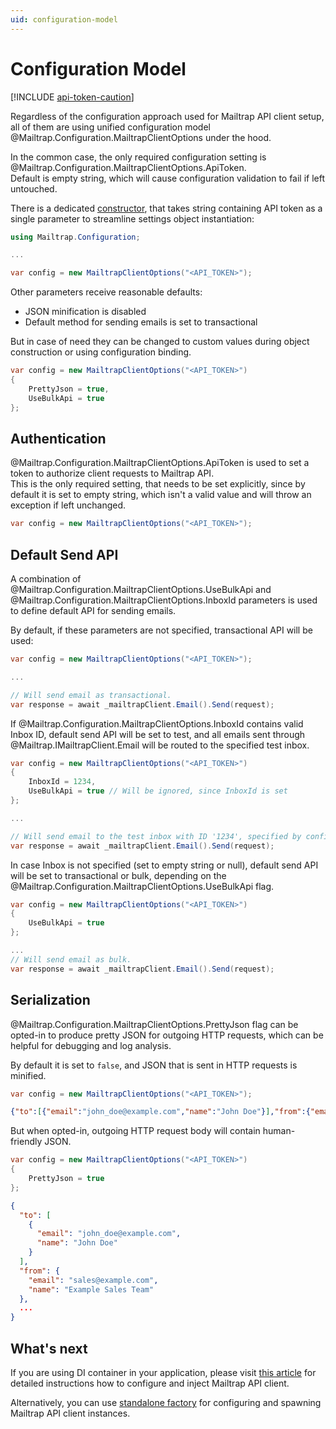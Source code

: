 ```yaml
---
uid: configuration-model
---
```



# Configuration Model

[!INCLUDE [api-token-caution](../includes/api-token-caution.md)]

Regardless of the configuration approach used for Mailtrap API client setup, all of them are using unified configuration model @Mailtrap.Configuration.MailtrapClientOptions under the hood.

In the common case, the only required configuration setting is @Mailtrap.Configuration.MailtrapClientOptions.ApiToken.  
Default is empty string, which will cause configuration validation to fail if left untouched.  

There is a dedicated [constructor](xref:Mailtrap.Configuration.MailtrapClientOptions.%23ctor(System.String)), that takes string containing API token as a single parameter to streamline settings object instantiation:
```csharp
using Mailtrap.Configuration;

...

var config = new MailtrapClientOptions("<API_TOKEN>");
```  

Other parameters receive reasonable defaults:
 - JSON minification is disabled
 - Default method for sending emails is set to transactional

But in case of need they can be changed to custom values during object construction or using configuration binding.
```cs
var config = new MailtrapClientOptions("<API_TOKEN>")
{
    PrettyJson = true,
    UseBulkApi = true
};
```


## Authentication
@Mailtrap.Configuration.MailtrapClientOptions.ApiToken is used to set a token to authorize client requests to Mailtrap API.  
This is the only required setting, that needs to be set explicitly, since by default it is set to empty string,
which isn't a valid value and will throw an exception if left unchanged.
```cs
var config = new MailtrapClientOptions("<API_TOKEN>");
```

## Default Send API
A combination of @Mailtrap.Configuration.MailtrapClientOptions.UseBulkApi and @Mailtrap.Configuration.MailtrapClientOptions.InboxId parameters
is used to define default API for sending emails.  

By default, if these parameters are not specified, transactional API will be used:
```cs
var config = new MailtrapClientOptions("<API_TOKEN>");

...

// Will send email as transactional.
var response = await _mailtrapClient.Email().Send(request);
```

If @Mailtrap.Configuration.MailtrapClientOptions.InboxId contains valid Inbox ID, default send API will be set to test,
and all emails sent through @Mailtrap.IMailtrapClient.Email will be routed to the specified test inbox.

```cs
var config = new MailtrapClientOptions("<API_TOKEN>")
{
    InboxId = 1234,
    UseBulkApi = true // Will be ignored, since InboxId is set
};

...

// Will send email to the test inbox with ID '1234', specified by configuration.
var response = await _mailtrapClient.Email().Send(request);
```

In case Inbox is not specified (set to empty string or null), default send API will be set to transactional or bulk,
depending on the @Mailtrap.Configuration.MailtrapClientOptions.UseBulkApi flag.

```cs
var config = new MailtrapClientOptions("<API_TOKEN>")
{
    UseBulkApi = true
};

...
// Will send email as bulk.
var response = await _mailtrapClient.Email().Send(request);
```


## Serialization
@Mailtrap.Configuration.MailtrapClientOptions.PrettyJson flag can be opted-in to produce pretty JSON for outgoing HTTP requests,
which can be helpful for debugging and log analysis.

By default it is set to `false`, and JSON that is sent in HTTP requests is minified.
```cs
var config = new MailtrapClientOptions("<API_TOKEN>");
```

```json
{"to":[{"email":"john_doe@example.com","name":"John Doe"}],"from":{"email":"sales@example.com","name":"Example Sales Team"},...}
```

But when opted-in, outgoing HTTP request body will contain human-friendly JSON.

```cs
var config = new MailtrapClientOptions("<API_TOKEN>")
{
    PrettyJson = true
};
```

```json
{
  "to": [
    {
      "email": "john_doe@example.com",
      "name": "John Doe"
    }
  ],
  "from": {
    "email": "sales@example.com",
    "name": "Example Sales Team"
  },
  ...
}
```


## What's next
If you are using DI container in your application, please visit [this article](xref:configuration-client-di) for detailed instructions how to configure and inject Mailtrap API client.

Alternatively, you can use [standalone factory](xref:configuration-client-factory) for configuring and spawning Mailtrap API client instances.
